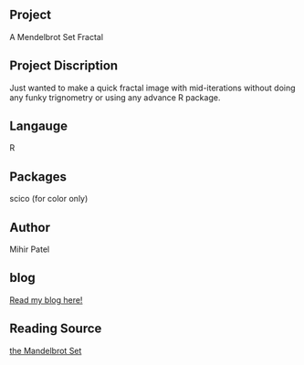 Project
--------
 A Mendelbrot Set Fractal

Project Discription
--------------------
Just wanted to make a quick fractal image with mid-iterations without doing any funky trignometry or using any advance R package.   

Langauge
---------
R

Packages
--------
scico (for color only)

Author
------
Mihir Patel

blog
-----
[Read my blog here!](https://mihirp161.github.io/mandelbrot/)


Reading Source
------
[the Mandelbrot Set](https://en.wikipedia.org/wiki/Mandelbrot_set)
